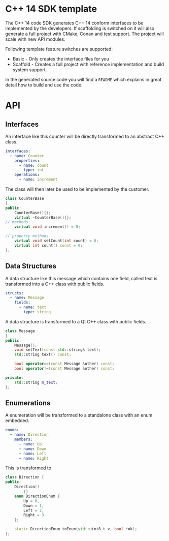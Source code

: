 # C++ 14 SDK template

The C++ 14 code SDK generates C++ 14 conform interfaces to be implemented by the developers. If scaffolding is switched on it will also generate a full project with CMake, Conan and test support. The project will scale with new API modules.

Following template feature switches are supported:

- Basic - Only creates the interface files for you
- Scaffold - Creates a full project with reference implementation and build system support.

In the generated source code you will find a `README` which explains in great detail how to build and use the code.

# API

## Interfaces

An interface like this counter will be directly transformed to an abstract C++ class.

```yaml
interfaces:
  - name: Counter
    properties:
      - name: count
        type: int
    operations:
      - name: increment
```

The class will then later be used to be implemented by the customer.

```cpp
class CounterBase
{
public:
    CounterBase(){};
    virtual ~CounterBase(){};
// methods
    virtual void increment() = 0;

// property methods
    virtual void setCount(int count) = 0;
    virtual int count() const = 0;
};
```

## Data Structures

A data structure like this message which contains one field, called text is transformed into a C++ class with public fields.

```yaml
structs:
  - name: Message
    fields:
      - name: text
        type: string
```

A data structure is transformed to a Qt C++ class with public fields.

```cpp
class Message
{
public:
    Message();
    void setText(const std::string& text);
    std::string text() const;

    bool operator==(const Message &other) const;
    bool operator!=(const Message &other) const;

private:
    std::string m_text;
};
```

## Enumerations

A enumeration will be transformed to a standalone class with an enum embedded.

```yaml
enums:
  - name: Direction
    members:
      - name: Up
      - name: Down
      - name: Left
      - name: Right
```

This is transformed to

```cpp
class Direction {
public:
    Direction()
        {}
    enum DirectionEnum {
        Up = 0,
        Down = 1,
        Left = 2,
        Right = 3
    };

    static DirectionEnum toEnum(std::uint8_t v, bool *ok);
};
```
